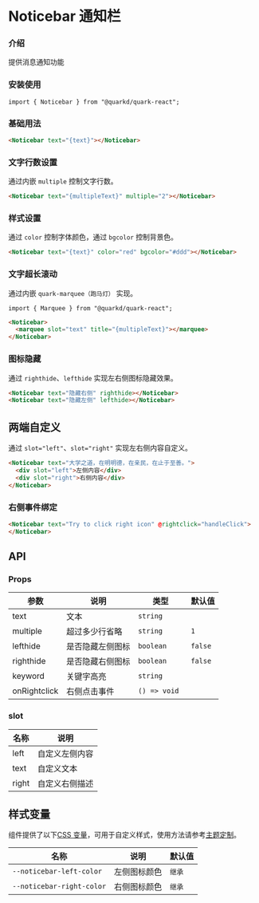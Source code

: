 # Noticebar 通知栏

### 介绍

提供消息通知功能

### 安装使用

```tsx
import { Noticebar } from "@quarkd/quark-react";
```

### 基础用法

```html
<Noticebar text="{text}"></Noticebar>
```

### 文字行数设置

通过内嵌 `multiple` 控制文字行数。

```html
<Noticebar text="{multipleText}" multiple="2"></Noticebar>
```

### 样式设置

通过 `color` 控制字体颜色，通过 `bgcolor` 控制背景色。

```html
<Noticebar text="{text}" color="red" bgcolor="#ddd"></Noticebar>
```

### 文字超长滚动

通过内嵌 `quark-marquee（跑马灯）` 实现。

```tsx
import { Marquee } from "@quarkd/quark-react";
```

```html
<Noticebar>
  <marquee slot="text" title="{multipleText}"></marquee>
</Noticebar>
```

### 图标隐藏

通过 `righthide`、`lefthide` 实现左右侧图标隐藏效果。

```html
<Noticebar text="隐藏右侧" righthide></Noticebar>
<Noticebar text="隐藏左侧" lefthide></Noticebar>
```

## 两端自定义

通过 `slot="left"`、`slot="right"` 实现左右侧内容自定义。

```html
<Noticebar text="大学之道，在明明德，在亲民，在止于至善。">
  <div slot="left">左侧内容</div>
  <div slot="right">右侧内容</div>
</Noticebar>
```

### 右侧事件绑定

```html
<Noticebar text="Try to click right icon" @rightclick="handleClick">
</Noticebar>
```

## API

### Props

| 参数         | 说明             | 类型          | 默认值  |
| ------------ | ---------------- | ------------- | ------- |
| text         | 文本             | `string`      |
| multiple     | 超过多少行省略   | `string`      | `1`     |
| lefthide     | 是否隐藏左侧图标 | `boolean`     | `false` |
| righthide    | 是否隐藏右侧图标 | `boolean`     | `false` |
| keyword      | 关键字高亮       | `string`      |         |
| onRightclick | 右侧点击事件     | `() => void ` |         |

### slot

| 名称  | 说明           |
| ----- | -------------- |
| left  | 自定义左侧内容 |
| text  | 自定义文本     |
| right | 自定义右侧描述 |

## 样式变量

组件提供了以下[CSS 变量](https://developer.mozilla.org/zh-CN/docs/Web/CSS/Using_CSS_custom_properties)，可用于自定义样式，使用方法请参考[主题定制](#/zh-CN/guide/theme)。

| 名称                      | 说明         | 默认值 |
| ------------------------- | ------------ | ------ |
| `--noticebar-left-color`  | 左侧图标颜色 | `继承` |
| `--noticebar-right-color` | 右侧图标颜色 | `继承` |
